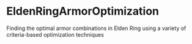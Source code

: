 # EldenRingArmorOptimization
Finding the optimal armor combinations in Elden Ring using a variety of criteria-based optimization techniques
